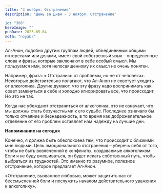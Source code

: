 ```yaml
---
title: "3 ноября. Отстранение"
description: "День за Днем - 3 ноября. Отстранение"

id: "308"
heroImage: ""
pubDate: 2023-05-04
moth: "noyabr"
---
```


Ал-Анон, подобно другим группам людей, объединенным общими интересами или
делами, имеет свой собственный язык – определенные слова и фразы, которые
заключают в себе особый смысл. Мы пользуемся ими, хотя непосвященному их смысл
не очень понятен.

Например, фраза: « Отстранись от проблемы, но не от человека». Некоторые
действительно полагают, что Ал-Анон не советует уходить от алкоголика. Другие
думают, что эту фразу надо воспринимать как совет замкнуться в себе и холодно
игнорировать все, что происходит. Но это не так.

Когда нас убеждают отстраниться от алкоголика, это не означает, что мы должны
стать безучастными к его судьбе. Последнее означало бы только отчаяние и
безнадежность, в то время как доброжелательное отделение от его проблем
оставляет нам надежду на лучшие дни.

**Напоминание на сегодня**

Конечно, я должна быть обеспокоена тем, что происходит с близкими мне людьми.
Цель эмоционального отстранения – уберечь себя от того, чтобы не быть
вовлеченной в конфликты, создаваемые алкоголиком. Если я не буду вмешиваться,
он будет искать собственный путь, чтобы выбраться из трудностей. Это именно то
разумное, полезное отстранение, которое предлагает Ал-Анон.

«Отстранение, вызванное любовью, может защитить нас от бессмысленной боли и
послужить началом действительного уважения к алкоголику».
